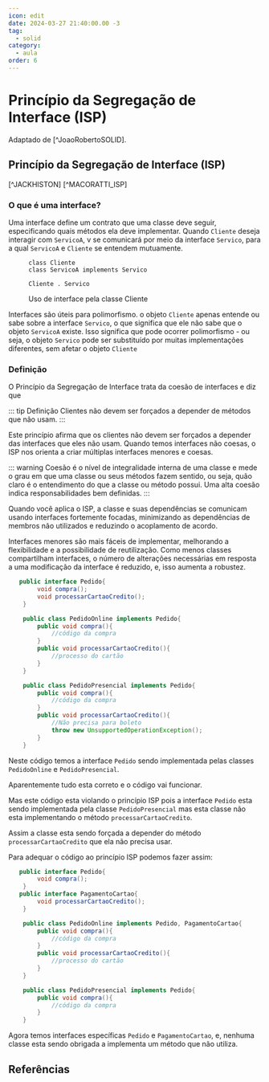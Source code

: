 ```yaml
---
icon: edit
date: 2024-03-27 21:40:00.00 -3
tag:
  - solid
category:
  - aula
order: 6
---
```


# Princípio da Segregação de Interface (ISP)

Adaptado de [^JoaoRobertoSOLID].

<!-- @include: ../../includes/SOLID.md -->

## Princípio da Segregação de Interface (ISP)

[^JACKHISTON] [^MACORATTI_ISP]

### O que é uma interface?

Uma interface define um contrato que uma classe deve seguir, especificando quais métodos ela deve implementar. Quando `Cliente` deseja interagir com `ServicoA`, v se comunicará por meio da interface `Servico`, para a qual `ServicoA` e `Cliente` se entendem mutuamente.

<figure>

```plantuml
class Cliente
class ServicoA implements Servico 

Cliente . Servico 
```

<figcaption>Uso de interface pela classe Cliente</figcaption>
</figure>

Interfaces são úteis para polimorfismo. o objeto `Cliente` apenas entende ou sabe sobre a interface `Servico`, o que significa que ele não sabe que o objeto `ServicoA` existe. Isso significa que pode ocorrer polimorfismo - ou seja, o objeto `Servico` pode ser substituído por muitas implementações diferentes, sem afetar o objeto `Cliente`

### Definição

O Princípio da Segregação de Interface trata da coesão de interfaces e diz que 

::: tip Definição
Clientes não devem ser forçados a depender de métodos que não usam.
:::

Este princípio afirma que os clientes não devem ser forçados a depender das interfaces que eles não usam. Quando temos interfaces não coesas, o ISP nos orienta a criar múltiplas interfaces menores e coesas.


::: warning 
Coesão é o nível de integralidade interna de uma classe e mede o grau em que uma classe ou seus métodos fazem sentido, ou seja, quão claro é o entendimento do que a classe ou método possui. Uma alta coesão indica responsabilidades bem definidas.
::: 

Quando você aplica o ISP, a classe e suas dependências se comunicam usando interfaces fortemente focadas, minimizando as dependências de membros não utilizados e reduzindo o acoplamento de acordo.

Interfaces menores são mais fáceis de implementar, melhorando a flexibilidade e a possibilidade de reutilização. Como menos classes compartilham interfaces, o número de alterações necessárias em resposta a uma modificação da interface é reduzido, e, isso aumenta a robustez.

```java
   public interface Pedido{
        void compra();
        void processarCartaoCredito();
    }

    public class PedidoOnline implements Pedido{
        public void compra(){
            //código da compra
        }
        public void processarCartaoCredito(){
            //processo do cartão
        }
    }

    public class PedidoPresencial implements Pedido{
        public void compra(){
            //código da compra
        }
        public void processarCartaoCredito(){
            //Não precisa para boleto
            throw new UnsupportedOperationException();
        }
    }
```

Neste código temos a interface `Pedido` sendo implementada pelas classes `PedidoOnline` e `PedidoPresencial`.

Aparentemente tudo esta correto e o código vai funcionar.

Mas este código esta violando o princípio ISP pois a interface `Pedido` esta sendo implementada pela classe `PedidoPresencial` mas esta classe não esta implementando o método `processarCartaoCredito`.

Assim a classe esta sendo forçada a depender do método `processarCartaoCredito` que ela não precisa usar.

Para adequar o código ao princípio ISP podemos fazer assim:


```java
   public interface Pedido{ 
        void compra();
    }
   public interface PagamentoCartao{
        void processarCartaoCredito();
    }

    public class PedidoOnline implements Pedido, PagamentoCartao{
        public void compra(){
            //código da compra
        }
        public void processarCartaoCredito(){
            //processo do cartão
        }
    }

    public class PedidoPresencial implements Pedido{
        public void compra(){
            //código da compra
        }        
    }
```

Agora temos interfaces específicas `Pedido` e `PagamentoCartao`, e, nenhuma classe esta sendo obrigada a implementa um método que não utiliza.



## Referências

<!-- @include: ../../includes/bib.md -->